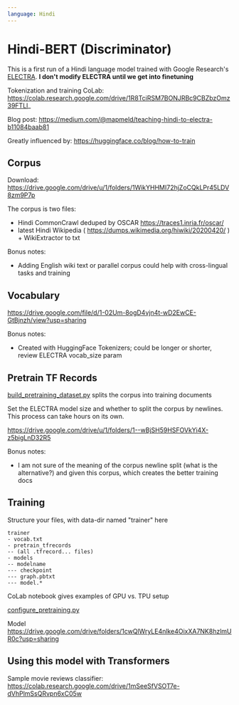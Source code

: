 ```yaml
---
language: Hindi
---
```


# Hindi-BERT (Discriminator)

This is a first run of a Hindi language model trained with Google Research's [ELECTRA](https://github.com/google-research/electra).  **I don't modify ELECTRA until we get into finetuning**

Tokenization and training CoLab: https://colab.research.google.com/drive/1R8TciRSM7BONJRBc9CBZbzOmz39FTLl_

Blog post: https://medium.com/@mapmeld/teaching-hindi-to-electra-b11084baab81

Greatly influenced by: https://huggingface.co/blog/how-to-train

## Corpus

Download: https://drive.google.com/drive/u/1/folders/1WikYHHMI72hjZoCQkLPr45LDV8zm9P7p

The corpus is two files:
- Hindi CommonCrawl deduped by OSCAR https://traces1.inria.fr/oscar/
- latest Hindi Wikipedia ( https://dumps.wikimedia.org/hiwiki/20200420/ ) + WikiExtractor to txt 

Bonus notes:
- Adding English wiki text or parallel corpus could help with cross-lingual tasks and training

## Vocabulary

https://drive.google.com/file/d/1-02Um-8ogD4vjn4t-wD2EwCE-GtBjnzh/view?usp=sharing

Bonus notes:
- Created with HuggingFace Tokenizers; could be longer or shorter, review ELECTRA vocab_size param

## Pretrain TF Records

[build_pretraining_dataset.py](https://github.com/google-research/electra/blob/master/build_pretraining_dataset.py) splits the corpus into training documents

Set the ELECTRA model size and whether to split the corpus by newlines.  This process can take hours on its own.

https://drive.google.com/drive/u/1/folders/1--wBjSH59HSFOVkYi4X-z5bigLnD32R5

Bonus notes:
- I am not sure of the meaning of the corpus newline split (what is the alternative?) and given this corpus, which creates the better training docs

## Training

Structure your files, with data-dir named "trainer" here

```
trainer
- vocab.txt
- pretrain_tfrecords
-- (all .tfrecord... files)
- models
-- modelname
--- checkpoint
--- graph.pbtxt
--- model.*
```

CoLab notebook gives examples of GPU vs. TPU setup

[configure_pretraining.py](https://github.com/google-research/electra/blob/master/configure_pretraining.py)

Model https://drive.google.com/drive/folders/1cwQlWryLE4nlke4OixXA7NK8hzlmUR0c?usp=sharing

## Using this model with Transformers

Sample movie reviews classifier: https://colab.research.google.com/drive/1mSeeSfVSOT7e-dVhPlmSsQRvpn6xC05w
